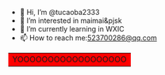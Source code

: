 - 👋 Hi, I’m @tucaoba2333
- 👀 I’m interested in maimai&pjsk
- 🌱 I’m currently learning in WXIC
- 📫 How to reach me:523700286@qq.com
<!---
tucaoba2333/tucaoba2333 is a ✨ special ✨ repository because its `README.md` (this file) appears on your GitHub profile.
You can click the Preview link to take a look at your changes.
--->
<table><tr><td bgcolor=red>YOOOOOOOOOOOOOOOOOO</td></tr></table>
